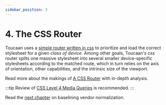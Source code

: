 ```yaml
---
sidebar_position: 3
---
```


# 4. The CSS Router

Toucaan uses a [simple router written in css](router.md) to prioritize and load the correct stylesheet for a given _class of device_. Among other goals, Toucaan's css router splits one massive stylesheet into several smaller device-specific stylesheets according to the matched route, which in turn relies on the axis of orientation, other capabilities, and the intrinsic size of the viewport.

Read more about the makings of [A CSS Router](https://bubblin.io/blog/a-css-router) with in-depth analysis. 


:::tip
Review of [CSS Level 4 Media Queries](https://bubblin.io/blog/level-4-media-queries) is recommended.
:::

Read the [next chapter](baseline.md) on baselining vendor normalization.